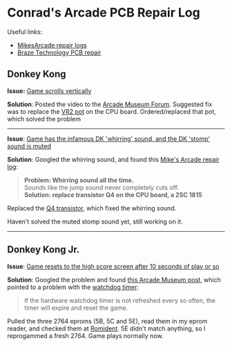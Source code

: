 # Conrad's Arcade PCB Repair Log

Useful links:

 - [MikesArcade repair logs](https://www.mikesarcade.com/arcade/repairs/)
 - [Braze Technology PCB repair](http://www.brasington.org/arcade/tech/)

## Donkey Kong

**Issue:** [Game scrolls vertically](https://www.dropbox.com/s/v13hrtx50dxtgto/VID_20200905_133224.mp4?dl=0)

**Solution**: Posted the video to the [Arcade Museum Forum](https://forums.arcade-museum.com/threads/donkey-kong-20ez-vertical-scrolling.477274/#post-4211422). Suggested fix was to replace the [VR2 pot](https://www.arcadepartsandrepair.com/store/components/trimmer-potentiometers-pots/50k-ohm-trimmer-potentiometer-for-donkey-kong-others-pcb-p1040/) on the CPU board. Ordered/replaced that pot, which solved the problem

---

**Issue**: [Game has the infamous DK 'whirring' sound, and the DK 'stomp' sound is muted](https://www.dropbox.com/s/0mnjso5mnlkw5ap/PXL_20210122_213851976.mp4)

**Solution**: Googled the whirring sound, and found this [Mike's Arcade repair log](https://www.mikesarcade.com/arcade/repairs/dkong.html):

> **Problem: Whirring sound all the time.**  
> Sounds like the jump sound never completely cuts off.  
> **Solution: replace transistor Q4 on the CPU board, a 2SC 1815**  

Replaced the [Q4 transistor](https://www.arcadepartsandrepair.com/store/pinball-kits-parts/pinball-parts/2sc1815/), which fixed the whirring sound. 

Haven't solved the muted stomp sound yet, still working on it.

---

## Donkey Kong Jr.

**Issue**: [Game resets to the high score screen after 10 seconds of play or so](https://www.dropbox.com/s/5u1pxj5ybm0v32k/DKJr-reset.mp4)

**Solution**: Googled the problem and found [this Arcade Museum post](https://forums.arcade-museum.com/threads/donkey-kong-jr-resetting.85555/), which pointed to a problem with the [watchdog timer](http://www.brasington.org/arcade/tech/dkj/):

>  If the hardware watchdog timer is not refreshed every so often, the timer will expire and reset the game. 

Pulled the three 2764 eproms (5B, 5C and 5E), read them in my eprom reader, and checked them at [Romident](http://romident.coinopflorida.com/). 5E didn't match anything, so I reprogammed a fresh 2764. Game plays normally now.
